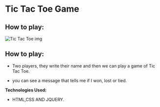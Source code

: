 
# Tic Tac Toe  Game

## How to play:

![Tic Tac Toe img](https://www.google.com.sa/url?sa=i&source=images&cd=&cad=rja&uact=8&ved=2ahUKEwi9tNqbwoDfAhXJ-qQKHejBB4wQjRx6BAgBEAU&url=http%3A%2F%2Fcrystalclearfinances.com%2Fradio%2Ftic-tac-toe%2F&psig=AOvVaw2LSFJlf_rqRILKuiM9D514&ust=1543818459896010)

## How to play:
- Two players, they write their name and then we can play a game of Tic Tac Toe.

- you can see a message that tells me if I won, lost or tied.

**Technologies Used:**
- HTML,CSS AND JQUERY.
